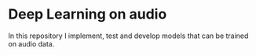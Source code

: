 # Deep Learning on audio
In this repository I implement, test and develop models that can be trained on audio data.
